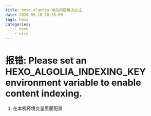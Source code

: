```yaml
---
title: hexo algolia 常见问题解决办法
date: 2020-03-10 20:33:09
tags: hexo
categories: 
    - hexo
    - erro
---
```


# 报错: Please set an HEXO_ALGOLIA_INDEXING_KEY environment variable to enable content indexing.
1. 在本机环境变量里面配置
> 
